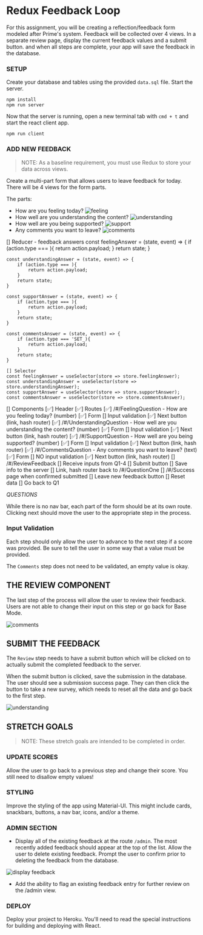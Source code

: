 # Redux Feedback Loop

For this assignment, you will be creating a reflection/feedback form modeled after Prime's system. Feedback will be collected over 4 views. In a separate review page, display the current feedback values and a submit button. and when all steps are complete, your app will save the feedback in the database. 

### SETUP

Create your database and tables using the provided `data.sql` file. Start the server.

```
npm install
npm run server
```

Now that the server is running, open a new terminal tab with `cmd + t` and start the react client app.

```
npm run client
```

### ADD NEW FEEDBACK

> NOTE: As a baseline requirement, you must use Redux to store your data across views.

Create a multi-part form that allows users to leave feedback for today. 
There will be 4 views for the form parts.

The parts:
- How are you feeling today?
![feeling](wireframes/feeling.png)
- How well are you understanding the content?
![understanding](wireframes/understanding.png)
- How well are you being supported?
![support](wireframes/supported.png)
- Any comments you want to leave?
![comments](wireframes/comments.png)


[] Reducer - feedback answers
    const feelingAnswer = (state, event) => {
        if (action.type === ){
            return action.payload;
        }
        return state;
    }

    const understandingAnswer = (state, event) => {
        if (action.type === ){
            return action.payload;
        }
        return state;
    }

    const supportAnswer = (state, event) => {
        if (action.type === ){
            return action.payload;
        }
        return state;
    }

    const commentsAnswer = (state, event) => {
        if (action.type === 'SET_){
            return action.payload;
        }
        return state;
    }

    [] Selector
    const feelingAnswer = useSelector(store => store.feelingAnswer);
    const understandingAnswer = useSelector(store => store.understandingAnswer);
    const supportAnswer = useSelector(store => store.supportAnswer);
    const commentsAnswer = useSelector(store => store.commentsAnswer);

[] Components
    [✅] Header
    [✅] Routes
        [✅] /#/FeelingQuestion - How are you feeling today? (number)
            [✅] Form
            [] Input validation
            [✅] Next button (link, hash router)
        [✅] /#/UnderstandingQuestion - How well are you understanding the content? (number)
            [✅] Form
            [] Input validation
            [✅] Next button (link, hash router)
        [✅] /#/SupportQuestion - How well are you being supported? (number)
            [✅] Form
            [] Input validation
            [✅] Next button (link, hash router)
        [✅] /#/CommentsQuestion - Any comments you want to leave? (text)
            [✅] Form
            [] NO input validation
            [✅] Next button (link, hash router)
        [] /#/ReviewFeedback
            [] Receive inputs from Q1-4
            [] Submit button
                [] Save info to the server
                [] Link, hash router back to /#/QuestionOne
        [] /#/Success page when confirmed submitted
            [] Leave new feedback button
                [] Reset data
                [] Go back to Q1

*QUESTIONS*

While there is no nav bar, each part of the form should be at its own route. Clicking next should move the user to the appropriate step in the process.

### Input Validation

Each step should only allow the user to advance to the next step if a score was provided. Be sure to tell the user in some way that a value must be provided.

The `Comments` step does not need to be validated, an empty value is okay.

## THE REVIEW COMPONENT

The last step of the process will allow the user to review their feedback. Users are not able to change their input on this step or go back for Base Mode. 

![comments](wireframes/review-active.png)

## SUBMIT THE FEEDBACK

The `Review` step needs to have a submit button which will be clicked on to actually submit the completed feedback to the server.

When the submit button is clicked, save the submission in the database. The user should see a submission success page. They can then click the button to take a new survey, which needs to reset all the data and go back to the first step.

![understanding](wireframes/page-five.png)


## STRETCH GOALS

> NOTE: These stretch goals are intended to be completed in order.

### UPDATE SCORES

Allow the user to go back to a previous step and change their score. You still need to disallow empty values!

### STYLING
Improve the styling of the app using Material-UI. This might include cards, snackbars, buttons, a nav bar, icons, and/or a theme. 

### ADMIN SECTION

- Display all of the existing feedback at the route `/admin`. The most recently added feedback should appear at the top of the list. Allow the user to delete existing feedback. Prompt the user to confirm prior to deleting the feedback from the database.

![display feedback](wireframes/admin.png)

- Add the ability to flag an existing feedback entry for further review on the /admin view.

### DEPLOY
Deploy your project to Heroku. You'll need to read the special instructions for building and deploying with React. 
